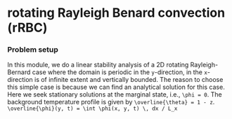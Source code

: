 # rotating Rayleigh Benard convection (rRBC)

### Problem setup

In this module, we do a linear stability analysis of a 2D rotating Rayleigh-Bernard case where the domain is periodic in the ``y``-direction, 
in the ``x``-direction is of infinite extent and vertically bounded. The reason to choose this simple case is because we can find an analytical solution for this case. Here we seek stationary solutions at the marginal state, i.e., ``\phi = 0``. The background temperature profile is given by ``\overline{\theta} = 1 - z``. ``\overline{\phi}(y, t) = \int \phi(x, y, t) \, 𝖽x / L_x``

